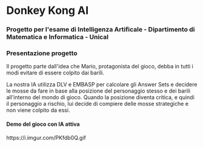 <h1> Donkey Kong AI </h1>

<h3> Progetto per l'esame di Intelligenza Artificale - Dipartimento di Matematica e Informatica - Unical

<h3> Presentazione progetto </h3>
<p> Il progetto parte dall'idea che Mario, protagonista del gioco, debba in tutti i modi evitare di essere colpito dai barili. </p>
<p> La nostra IA utilizza DLV e EMBASP per calcolare gli Answer Sets e decidere le mosse da fare in base alla posizione del personaggio stesso e dei barili all'interno del mondo 
di gioco. Quando la posizione diventa critica, e quindi il personaggio a rischio, lui decide di compiere delle mosse strategiche e non viene colpito da essi. </p>

<h4> Demo del gioco con IA attiva </h4>
https://i.imgur.com/PKfdb0Q.gif
